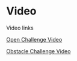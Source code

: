 Video
====

Video links

[Open Challenge Video](https://youtu.be/stK2e71D908) 

[Obstacle Challenge Video](https://youtu.be/-8iTvhqq1Cs) 
